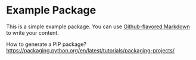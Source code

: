 # Example Package

This is a simple example package. You can use
[Github-flavored Markdown](https://guides.github.com/features/mastering-markdown/)
to write your content.

How to generate a PIP package?
https://packaging.python.org/en/latest/tutorials/packaging-projects/